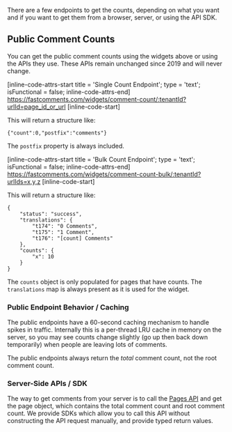 There are a few endpoints to get the counts, depending on what you want and if you want to get them from a browser, server, or using the
API SDK.

## Public Comment Counts

You can get the public comment counts using the widgets above or using the APIs they use. These APIs remain unchanged since 2019 and
will never change.

[inline-code-attrs-start title = 'Single Count Endpoint'; type = 'text'; isFunctional = false; inline-code-attrs-end]
https://fastcomments.com/widgets/comment-count/:tenantId?urlId=page_id_or_url
[inline-code-start]

This will return a structure like:

```
{"count":0,"postfix":"comments"}
```

The `postfix` property is always included. 

[inline-code-attrs-start title = 'Bulk Count Endpoint'; type = 'text'; isFunctional = false; inline-code-attrs-end]
https://fastcomments.com/widgets/comment-count-bulk/:tenantId?urlIds=x,y,z
[inline-code-start]

This will return a structure like:

```
{
    "status": "success",
    "translations": {
        "t174": "0 Comments",
        "t175": "1 Comment",
        "t176": "[count] Comments"
    },
    "counts": {
        "x": 10
    }
}
```

The `counts` object is only populated for pages that have counts. The `translations` map is always present as it is used for the widget.

### Public Endpoint Behavior / Caching

The public endpoints have a 60-second caching mechanism to handle spikes in traffic. Internally this is a per-thread LRU cache in memory on the server,
so you may see counts change slightly (go up then back down temporarily) when people are leaving lots of comments.

The public endpoints always return the *total* comment count, not the root comment count. 

### Server-Side APIs / SDK

The way to get comments from your server is to call the [Pages API](/guide-api.html#page-structure) and get the page object, which contains the total comment count
and root comment count. We provide SDKs which allow you to call this API without constructing the API request manually, and provide typed return values.
